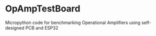 # OpAmpTestBoard
Micropython code for benchmarking Operational Amplifiers using self-designed PCB and ESP32
